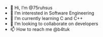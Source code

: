 - 👋 Hi, I’m @75ruhsus
- 👀 I’m interested in Software Engineering
- 🌱 I’m currently learning C and C++
- 💞️ I’m looking to collaborate on developers
- 📫 How to reach me @b4tuk

<!---
75ruhsus/75ruhsus is a ✨ special ✨ repository because its `README.md` (this file) appears on your GitHub profile.
You can click the Preview link to take a look at your changes.
--->
